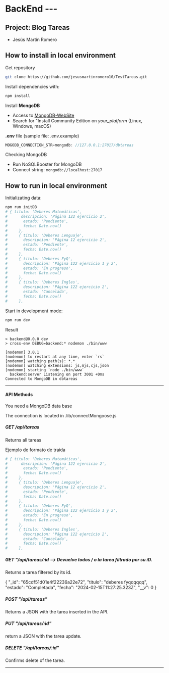 # BackEnd --- 
## Project: Blog Tareas
* Jesús Martín Romero

## How to install in local environment

Get repository
```sh
git clone https://github.com/jesusmartinromero10/TestTareas.git
```

Install dependencies with:
```sh
npm install
```

Install **MongoDB**

* Access to [MongoDB-WebSite](https://www.mongodb.com/)
* Search for "Install Community Edition on _your_platform_ (Linux, Windows, macOS)

**.env** file (sample file: .env.example)
```js
MOGODB_CONNECTION_STR=mongodb: //127.0.0.1:27017/dbtareas

```

Checking MongoDB

* Run NoSQLBooster for MongoDB
* Connect string: `mongodb://localhost:27017` 

## How to run in local environment

Initializating data:
```sh
npm run initDB
# { titulo: 'Deberes Matemáticas',
#      descripcion: 'Página 122 ejercicio 2',
#       estado: 'Pendiente',
#       fecha: Date.now()  
#     },
#     { titulo: 'Deberes Lenguaje',
#       descripcion: 'Página 12 ejercicio 2',
#       estado: 'Pendiente',
#       fecha: Date.now()  
#     },
#     { titulo: 'Deberes FyQ',
#       descripcion: 'Página 122 ejercicio 1 y 2',
#       estado: 'En progreso',
#       fecha: Date.now()  
#     },
#     { titulo: 'Deberes Ingles',
#       descripcion: 'Página 122 ejercicio 2',
#       estado: 'Cancelada',
#       fecha: Date.now()  
#     },
```

Start in development mode:
```sh
npm run dev
```

Result
```log  
> backend@0.0.0 dev
> cross-env DEBUG=backend:* nodemon ./bin/www

[nodemon] 3.0.1
[nodemon] to restart at any time, enter `rs`
[nodemon] watching path(s): *.*
[nodemon] watching extensions: js,mjs,cjs,json
[nodemon] starting `node ./bin/www`
  backend:server Listening on port 3001 +0ms
Connected to MongoDB in dbtareas
```
---------------------------------------------------------------------
#### API Methods

You need a MongoDB data base

The connection is located in .lib/connectMongoose.js

##### GET /api/tareas

Returns all tareas

Ejemplo de formato de traida

```sh
# { titulo: 'Deberes Matemáticas',
#      descripcion: 'Página 122 ejercicio 2',
#       estado: 'Pendiente',
#       fecha: Date.now()  
#     },
#     { titulo: 'Deberes Lenguaje',
#       descripcion: 'Página 12 ejercicio 2',
#       estado: 'Pendiente',
#       fecha: Date.now()  
#     },
#     { titulo: 'Deberes FyQ',
#       descripcion: 'Página 122 ejercicio 1 y 2',
#       estado: 'En progreso',
#       fecha: Date.now()  
#     },
#     { titulo: 'Deberes Ingles',
#       descripcion: 'Página 122 ejercicio 2',
#       estado: 'Cancelada',
#       fecha: Date.now()  
#     },
```

##### GET "/api/tareas/:id  --> Devuelve todos / o la tarea filtrado por su iD.

Returns a tarea filtered by its id.


<!-- TODO -->
{
    "_id": "65cdf51d01e4f22236a22e72",
    "titulo": "deberes fyqqqqqq",
    "estado": "Completada",
    "fecha": "2024-02-15T11:27:25.323Z",
    "__v": 0
}

##### POST "/api/tareas"


Returns a JSON with the tarea inserted in the API.

##### PUT "/api/tareas/:id"

return a JSON with the tarea update.

##### DELETE "/api/tareas/:id"

Confirms delete of the tarea.

---------------------------------------------------------------------







